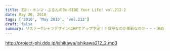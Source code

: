 ```yaml
---
title: 石川・ホンマ・ぶるんのBe-SIDE Your Life! vol.212-2
date: May 26, 2010
tags: ['2010', 'May 2010', 'vol.212']
draft: false
summary: リスナーTシャツデザインはHPでアップ予定！！保守なのか革新なのか・・・決めるのはアナタ。ぜひともサイトへGOGOGO。NAMAE
---
```


http://project-phi.ddo.jp/ishikawa/ishikawa212_2.mp3